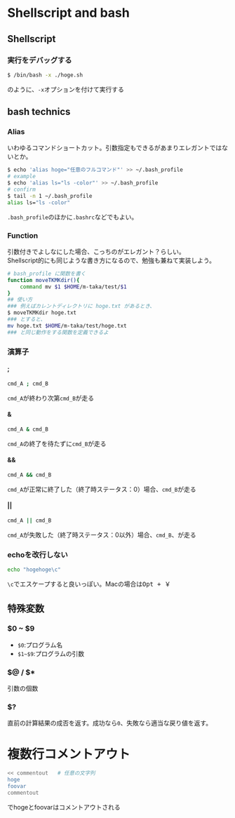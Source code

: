 # Shellscript and bash
## Shellscript
### 実行をデバッグする
```bash
$ /bin/bash -x ./hoge.sh
```
のように、`-x`オプションを付けて実行する

## bash technics
### Alias
いわゆるコマンドショートカット。引数指定もできるがあまりエレガントではないとか。
```bash
$ echo 'alias hoge="任意のフルコマンド"' >> ~/.bash_profile
# example
$ echo 'alias ls="ls -color"' >> ~/.bash_profile
# confirm
$ tail -n 1 ~/.bash_profile
alias ls="ls -color"
```
`.bash_profile`のほかに`.bashrc`などでもよい。
### Function
引数付きでよしなにした場合、こっちのがエレガント？らしい。  
Shellscript的にも同じような書き方になるので、勉強も兼ねて実装しよう。
```bash
# bash_profile に関数を書く
function moveTKMKdir(){
	command mv $1 $HOME/m-taka/test/$1
}
## 使い方
### 例えばカレントディレクトリに hoge.txt があるとき、
$ moveTKMKdir hoge.txt
### とすると、
mv hoge.txt $HOME/m-taka/test/hoge.txt
### と同じ動作をする関数を定義できるよ
```

### 演算子
#### ;
```bash
cmd_A ; cmd_B
```
`cmd_A`が終わり次第`cmd_B`が走る
#### &
```bash
cmd_A & cmd_B
```
`cmd_A`の終了を待たずに`cmd_B`が走る
#### &&
```bash
cmd_A && cmd_B
```
`cmd_A`が正常に終了した（終了時ステータス：0）場合、`cmd_B`が走る
#### ||
```bash
cmd_A || cmd_B
```
`cmd_A`が失敗した（終了時ステータス：0以外）場合、`cmd_B`、が走る

### echoを改行しない
```bash
echo "hogehoge\c"
```
`\c`でエスケープすると良いっぽい。Macの場合は<kbd>Opt + ￥</kbd>

## 特殊変数
### $0 ~ $9
- `$0`:プログラム名
- `$1~$9`:プログラムの引数

### $@ / $*
引数の個数

### $?
直前の計算結果の成否を返す。成功なら`0`、失敗なら適当な戻り値を返す。

# 複数行コメントアウト
```bash
<< commentout	# 任意の文字列
hoge
foovar
commentout
```
でhogeとfoovarはコメントアウトされる
